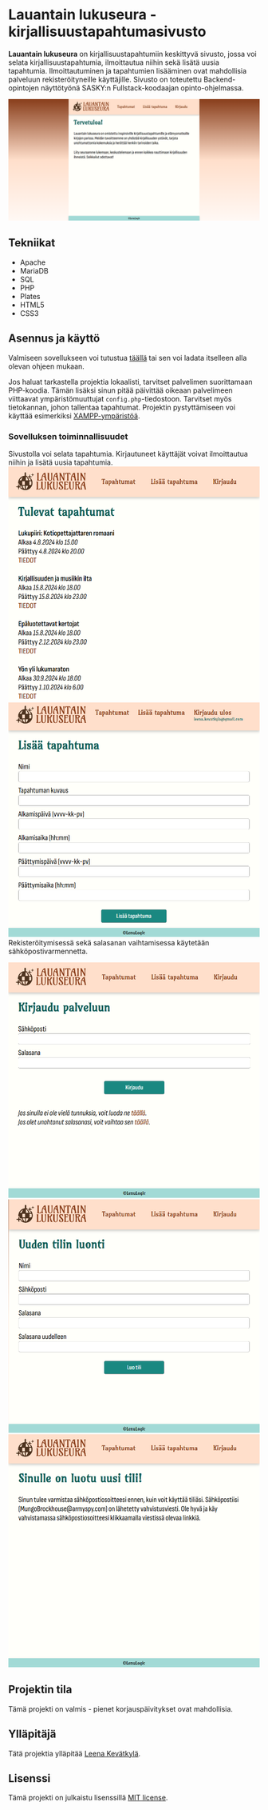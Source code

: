 # Lauantain lukuseura -kirjallisuustapahtumasivusto

<b>Lauantain lukuseura</b> on kirjallisuustapahtumiin keskittyvä sivusto, jossa voi selata kirjallisuustapahtumia, ilmoittautua niihin sekä lisätä uusia tapahtumia. Ilmoittautuminen ja tapahtumien lisääminen ovat mahdollisia palveluun rekisteröityneille käyttäjille. 
Sivusto on toteutettu Backend-opintojen näyttötyönä SASKY:n Fullstack-koodaajan opinto-ohjelmassa. 
<br />

![Etusivu](public/images/screenshots/etusivu.png?raw=true)

## Tekniikat
- Apache
- MariaDB
- SQL
- PHP
- Plates
- HTML5 
- CSS3

## Asennus ja käyttö
Valmiseen sovellukseen voi tutustua <a href="https://neutroni.hayo.fi/~lkevatky/lukuseura/">täällä</a> tai sen voi ladata itselleen alla olevan ohjeen mukaan.

Jos haluat tarkastella projektia lokaalisti, tarvitset palvelimen suorittamaan PHP-koodia. Tämän lisäksi sinun pitää päivittää oikeaan palvelimeen viittaavat ympäristömuuttujat `config.php`-tiedostoon. Tarvitset myös tietokannan, johon tallentaa tapahtumat. Projektin pystyttämiseen voi käyttää esimerkiksi <a href='https://www.apachefriends.org/'>XAMPP-ympäristöä</a>.
<br />

### Sovelluksen toiminnallisuudet
Sivustolla voi selata tapahtumia. Kirjautuneet käyttäjät voivat ilmoittautua niihin ja lisätä uusia tapahtumia. <br />
![Tapahtumat](public/images/screenshots/tapahtumat.png?raw=true) <br />
![Lisaa tapahtuma](public/images/screenshots/lisaa.png?raw=true)
<br />
Rekisteröitymisessä sekä salasanan vaihtamisessa käytetään sähköpostivarmennetta.

![Kirjautuminen](public/images/screenshots/kirjaudu.png?raw=true) <br />
![Tilin luonti](public/images/screenshots/luotili.png?raw=true) <br />
![Vahvistus](public/images/screenshots/vahvistus.png?raw=true) <br />

## Projektin tila

Tämä projekti on valmis - pienet korjauspäivitykset ovat mahdollisia.
<br />

## Ylläpitäjä

Tätä projektia ylläpitää [Leena Kevätkylä](https://github.com/LenuLogic). 
<br />

## Lisenssi

Tämä projekti on julkaistu lisenssillä [MIT license](LICENSE).